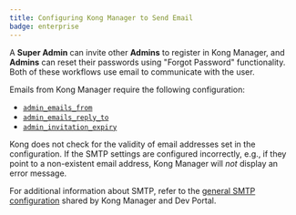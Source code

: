 ```yaml
---
title: Configuring Kong Manager to Send Email
badge: enterprise
---
```


A **Super Admin** can invite other **Admins** to register in Kong Manager, and **Admins**
can reset their passwords using "Forgot Password" functionality. Both of these
workflows use email to communicate with the user.

Emails from Kong Manager require the following configuration:

* [`admin_emails_from`](/gateway/{{page.kong_version}}/reference/configuration/#admin_emails_from)
* [`admin_emails_reply_to`](/gateway/{{page.kong_version}}/reference/configuration/#admin_emails_reply_to)
* [`admin_invitation_expiry`](/gateway/{{page.kong_version}}/reference/configuration/#admin_invitation_expiry)

Kong does not check for the validity of email
addresses set in the configuration. If the SMTP settings are
configured incorrectly, e.g., if they point to a non-existent
email address, Kong Manager will _not_ display an error message.

For additional information about SMTP, refer to the
[general SMTP configuration](/gateway/{{page.kong_version}}/reference/configuration/#general-smtp-configuration)
shared by Kong Manager and Dev Portal.
